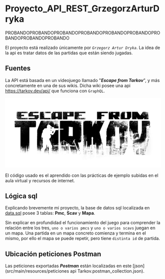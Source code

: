 # Proyecto_API_REST_GrzegorzArturDryka

PROBANDOPROBANDOPROBANDOPROBANDOPROBANDOPROBANDOPROBANDOPROBANDOPROBANDO

El proyecto está realizado únicamente por _`Grzegorz Artur Dryka`_.
La idea de la api es tratar datos de las partidas que están siendo jugadas.

## Fuentes

La API está basada en un videojuego llamado "**_Escape from Tarkov_**", y más concretamente en una de sus wikis. Dicha wiki posee una api https://tarkov.dev/api/ que funciona con `GraphQL`.

![](src/main/resources/img.png)

El código usado es el aprendido con las prácticas de ejemplo subidas en el aula virtual y recursos de internet. 

## Lógica sql

Explicando brevemente mi proyecto, la base de datos sql localizada en [data.sql](src/main/resources/data.sql) posee 3 tablas: **Pmc**, **Scav** y **Mapa**. 

Sin explicar en profundidad el funcionamiento del juego para comprender la relación entre los tres, `uno o varios pmcs` y `uno o varios scavs` juegan en un mapa. Una partida en un mapa concreto comienza y termina en el mismo, por ello el mapa se puede repetir, pero tiene `distinta id` de partida.

## Ubicación peticiones Postman

Las peticiones exportadas **_Postman_** están localizadas en este [json](src/main/resources/peticiones api Tarkov.postman_collection.json).